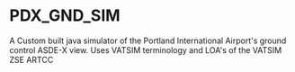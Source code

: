 # PDX_GND_SIM
A Custom built java simulator of the Portland International Airport's ground control ASDE-X view. Uses VATSIM terminology and LOA's of the VATSIM ZSE ARTCC
